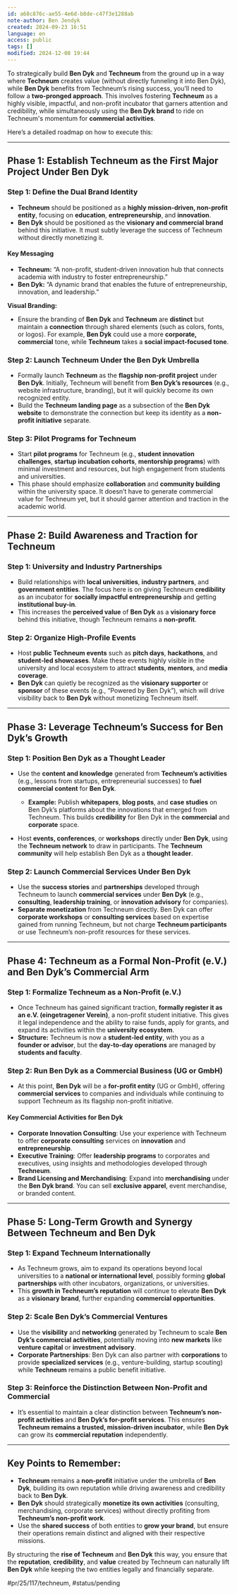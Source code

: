 ```yaml
---
id: a68c876c-ae55-4e6d-b8de-c47f3e1288ab
note-author: Ben Jendyk
created: 2024-09-23 16:51
language: en
access: public
tags: []
modified: 2024-12-08 19:44
---
```


To strategically build **Ben Dyk** and **Techneum** from the ground up in a way where **Techneum** creates value (without directly funneling it into Ben Dyk), while **Ben Dyk** benefits from Techneum’s rising success, you’ll need to follow a **two-pronged approach**. This involves fostering **Techneum** as a highly visible, impactful, and non-profit incubator that garners attention and credibility, while simultaneously using the **Ben Dyk brand** to ride on Techneum's momentum for **commercial activities**.

Here’s a detailed roadmap on how to execute this:

---

## **Phase 1: Establish Techneum as the First Major Project Under Ben Dyk**

### **Step 1: Define the Dual Brand Identity**

- **Techneum** should be positioned as a **highly mission-driven, non-profit entity**, focusing on **education**, **entrepreneurship**, and **innovation**.
- **Ben Dyk** should be positioned as the **visionary and commercial brand** behind this initiative. It must subtly leverage the success of Techneum without directly monetizing it.

#### Key Messaging

- **Techneum:** “A non-profit, student-driven innovation hub that connects academia with industry to foster entrepreneurship.”
- **Ben Dyk:** “A dynamic brand that enables the future of entrepreneurship, innovation, and leadership.”

**Visual Branding:**
- Ensure the branding of **Ben Dyk** and **Techneum** are **distinct** but maintain a **connection** through shared elements (such as colors, fonts, or logos). For example, **Ben Dyk** could use a more **corporate, commercial** tone, while **Techneum** takes a **social impact-focused tone**.

### **Step 2: Launch Techneum Under the Ben Dyk Umbrella**

- Formally launch **Techneum** as the **flagship non-profit project** under **Ben Dyk**. Initially, Techneum will benefit from **Ben Dyk’s resources** (e.g., website infrastructure, branding), but it will quickly become its own recognized entity.
- Build the **Techneum landing page** as a subsection of the **Ben Dyk website** to demonstrate the connection but keep its identity as a **non-profit initiative** separate.

### **Step 3: Pilot Programs for Techneum**

- Start **pilot programs** for Techneum (e.g., **student innovation challenges**, **startup incubation cohorts**, **mentorship programs**) with minimal investment and resources, but high engagement from students and universities.
- This phase should emphasize **collaboration** and **community building** within the university space. It doesn’t have to generate commercial value for Techneum yet, but it should garner attention and traction in the academic world.

---

## **Phase 2: Build Awareness and Traction for Techneum**

### **Step 1: University and Industry Partnerships**

- Build relationships with **local universities**, **industry partners**, and **government entities**. The focus here is on giving Techneum **credibility** as an incubator for **socially impactful entrepreneurship** and getting **institutional buy-in**.
- This increases the **perceived value** of **Ben Dyk** as a **visionary force** behind this initiative, though Techneum remains a **non-profit**.

### **Step 2: Organize High-Profile Events**

- Host **public Techneum events** such as **pitch days**, **hackathons**, and **student-led showcases**. Make these events highly visible in the university and local ecosystem to attract **students**, **mentors**, and **media coverage**.
- **Ben Dyk** can quietly be recognized as the **visionary supporter** or **sponsor** of these events (e.g., “Powered by Ben Dyk”), which will drive visibility back to **Ben Dyk** without monetizing Techneum itself.

---

## **Phase 3: Leverage Techneum’s Success for Ben Dyk’s Growth**

### **Step 1: Position Ben Dyk as a Thought Leader**

- Use the **content and knowledge** generated from **Techneum’s activities** (e.g., lessons from startups, entrepreneurial successes) to **fuel commercial content** for **Ben Dyk**.
  - **Example:** Publish **whitepapers**, **blog posts**, and **case studies** on Ben Dyk’s platforms about the innovations that emerged from Techneum. This builds **credibility** for Ben Dyk in the **commercial** and **corporate** space.
  
- Host **events, conferences**, or **workshops** directly under **Ben Dyk**, using the **Techneum network** to draw in participants. The **Techneum community** will help establish Ben Dyk as a **thought leader**.

### **Step 2: Launch Commercial Services Under Ben Dyk**

- Use the **success stories** and **partnerships** developed through Techneum to launch **commercial services** under **Ben Dyk** (e.g., **consulting**, **leadership training**, or **innovation advisory** for companies).
- **Separate monetization** from Techneum directly. Ben Dyk can offer **corporate workshops** or **consulting services** based on expertise gained from running Techneum, but not charge **Techneum participants** or use Techneum’s non-profit resources for these services.

---

## **Phase 4: Techneum as a Formal Non-Profit (e.V.) and Ben Dyk’s Commercial Arm**

### **Step 1: Formalize Techneum as a Non-Profit (e.V.)**

- Once Techneum has gained significant traction, **formally register it as an e.V. (eingetragener Verein)**, a non-profit student initiative. This gives it legal independence and the ability to raise funds, apply for grants, and expand its activities within the **university ecosystem**.
- **Structure:** Techneum is now a **student-led entity**, with you as a **founder or advisor**, but the **day-to-day operations** are managed by **students and faculty**.

### **Step 2: Run Ben Dyk as a Commercial Business (UG or GmbH)**

- At this point, **Ben Dyk** will be a **for-profit entity** (UG or GmbH), offering **commercial services** to companies and individuals while continuing to support Techneum as its flagship non-profit initiative.

#### Key Commercial Activities for Ben Dyk

- **Corporate Innovation Consulting**: Use your experience with Techneum to offer **corporate consulting** services on **innovation** and **entrepreneurship**.
- **Executive Training**: Offer **leadership programs** to corporates and executives, using insights and methodologies developed through **Techneum**.
- **Brand Licensing and Merchandising**: Expand into **merchandising** under the **Ben Dyk brand**. You can sell **exclusive apparel**, event merchandise, or branded content.

---

## **Phase 5: Long-Term Growth and Synergy Between Techneum and Ben Dyk**

### **Step 1: Expand Techneum Internationally**

- As Techneum grows, aim to expand its operations beyond local universities to a **national or international level**, possibly forming **global partnerships** with other incubators, organizations, or universities.
- This **growth in Techneum’s reputation** will continue to elevate **Ben Dyk** as a **visionary brand**, further expanding **commercial opportunities**.

### **Step 2: Scale Ben Dyk’s Commercial Ventures**

- Use the **visibility** and **networking** generated by Techneum to scale **Ben Dyk’s commercial activities**, potentially moving into **new markets** like **venture capital** or **investment advisory**.
- **Corporate Partnerships**: Ben Dyk can also partner with **corporations** to provide **specialized services** (e.g., venture-building, startup scouting) while **Techneum** remains a public benefit initiative.

### **Step 3: Reinforce the Distinction Between Non-Profit and Commercial**

- It’s essential to maintain a clear distinction between **Techneum’s non-profit activities** and **Ben Dyk’s for-profit services**. This ensures **Techneum remains a trusted, mission-driven incubator**, while **Ben Dyk** can grow its **commercial reputation** independently.

---

## **Key Points to Remember:**

- **Techneum** remains a **non-profit** initiative under the umbrella of **Ben Dyk**, building its own reputation while driving awareness and credibility back to **Ben Dyk**.
- **Ben Dyk** should strategically **monetize its own activities** (consulting, merchandising, corporate services) without directly profiting from **Techneum’s non-profit work**.
- Use the **shared success** of both entities to **grow your brand**, but ensure their operations remain distinct and aligned with their respective missions.

By structuring the **rise of Techneum** and **Ben Dyk** this way, you ensure that the **reputation**, **credibility**, and **value** created by Techneum can naturally lift **Ben Dyk** while keeping the two entities legally and financially separate.


#pr/25/117/techneum, #status/pending